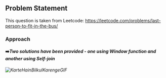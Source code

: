 ## Problem Statement

This question is taken from Leetcode: https://leetcode.com/problems/last-person-to-fit-in-the-bus/

### Approach
#### ➡️<i>Two solutions have been provided - one using Window function and another using Self-join

![KarteHainBilkulKarengeGIF](https://github.com/HeatTransfer/SQL_Mastery_Marathon/assets/53636141/4fe95c70-91f6-4c9f-b3f9-638272202f96)
